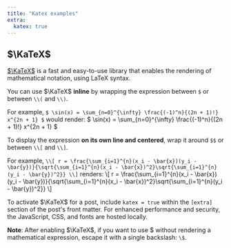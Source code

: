 ```yaml
---
title: "Katex examples"
extra:
  katex: true
---
```


## $\KaTeX$

[$\KaTeX$](https://katex.org/) is a fast and easy-to-use library that enables the rendering of mathematical notation, using LaTeX syntax.

You can use $\KaTeX$ **inline** by wrapping the expression between `$` or between `\\(` and `\\)`.

For example, `$ \sin(x) = \sum_{n=0}^{\infty} \frac{(-1)^n}{(2n + 1)!} x^{2n + 1} $` would render: $ \sin(x) = \sum_{n=0}^{\infty} \frac{(-1)^n}{(2n + 1)!} x^{2n + 1} $

To display the expression **on its own line and centered**, wrap it around `$$` or between `\\[` and `\\]`.

For example, `\\[ r = \frac{\sum_{i=1}^{n}(x_i - \bar{x})(y_i - \bar{y})}{\sqrt{\sum_{i=1}^{n}(x_i - \bar{x})^2}\sqrt{\sum_{i=1}^{n}(y_i - \bar{y})^2}} \\]` renders: \\[ r = \frac{\sum_{i=1}^{n}(x_i - \bar{x})(y_i - \bar{y})}{\sqrt{\sum_{i=1}^{n}(x_i - \bar{x})^2}\sqrt{\sum_{i=1}^{n}(y_i - \bar{y})^2}} \\]

To activate $\KaTeX$ for a post, include `katex = true` within the `[extra]` section of the post's front matter. For enhanced performance and security, the JavaScript, CSS, and fonts are hosted locally.

**Note**: After enabling $\KaTeX$, if you want to use \$ without rendering a mathematical expression, escape it with a single backslash: `\$`.
